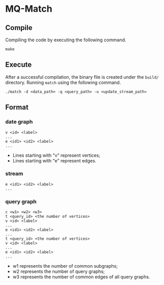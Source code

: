 # MQ-Match
## Compile
Compiling the code by executing the following command.
    
    make
## Execute
After a successful compilation, the binary file is created under the `build/` directory. Running `match` using the following command.

    ./match -d <data_path> -q <query_path> -u <update_stream_path>
## Format
### date graph
    v <id> <label>
    ...
    e <id1> <id2> <label>
    ...
* Lines starting with "v" represent vertices;
* Lines starting with "e" represent edges.
### stream
    e <id1> <id2> <label>
    ...
### query graph
    c <w1> <w2> <w3>
    t <query_id> <the number of vertices>
    v <id> <label>
    ...
    e <id1> <id2> <label>
    ...
    t <query_id> <the number of vertices>
    v <id> <label>
    ...
    e <id1> <id2> <label>
    ...
* w1 represents the number of common subgraphs;
* w2 represents the number of query graphs;
* w3 represents the number of common edges of all query graphs.
